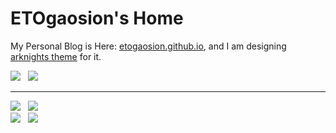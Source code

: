 # ETOgaosion's Home

My Personal Blog is Here: [etogaosion.github.io](https://etogaosion.github.io), and I am designing [arknights theme](https://github.com/ETOgaosion/hugo-theme-arknights) for it.

<div>
  <a href="https://etogaosion.github.io"><img src="https://github-readme-stats.vercel.app/api?username=ETOgaosion&theme=ambient_gradient&show_icons=true?count_private=true&hide=contribs" /></a>
  <text>&nbsp;</text>
  <a href="https://etogaosion.github.io"><img src="https://github-readme-stats.vercel.app/api/top-langs/?username=ETOgaosion&layout=compact" /></a>
</div>

---

<div>
  <a href="https://github.com/ETOgaosion/hugo-theme-arknights"><img src="https://github-readme-stats.vercel.app/api/pin/?username=ETOgaosion&repo=hugo-theme-arknights&theme=react" /></a>
  <text>&nbsp;</text>
  <a href="https://github.com/ETOgaosion/ETOgaosion.github.io"><img src="https://github-readme-stats.vercel.app/api/pin/?username=ETOgaosion&repo=ETOgaosion.github.io&theme=default_repocard" /></a>
</div>

<div>
  <a href="https://github.com/ETOgaosion/nemu"><img src="https://github-readme-stats.vercel.app/api/pin/?username=ETOgaosion&repo=nemu&theme=default_repocard" /></a>
  <text>&nbsp;</text>
  <a href="https://github.com/ETOgaosion/550W-OSKernel"><img src="https://github-readme-stats.vercel.app/api/pin/?username=ETOgaosion&repo=550W-OSKernel&theme=default_repocard" /></a>
</div>
